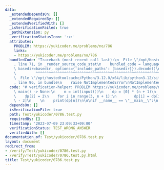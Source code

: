 ```yaml
---
data:
  _extendedDependsOn: []
  _extendedRequiredBy: []
  _extendedVerifiedWith: []
  _isVerificationFailed: true
  _pathExtension: py
  _verificationStatusIcon: ':x:'
  attributes:
    PROBLEM: https://yukicoder.me/problems/no/786
    links:
    - https://yukicoder.me/problems/no/786
  bundledCode: "Traceback (most recent call last):\n  File \"/opt/hostedtoolcache/Python/3.12.0/x64/lib/python3.12/site-packages/onlinejudge_verify/documentation/build.py\"\
    , line 71, in _render_source_code_stat\n    bundled_code = language.bundle(stat.path,\
    \ basedir=basedir, options={'include_paths': [basedir]}).decode()\n          \
    \         ^^^^^^^^^^^^^^^^^^^^^^^^^^^^^^^^^^^^^^^^^^^^^^^^^^^^^^^^^^^^^^^^^^^^^^^^^^^^^^^^^\n\
    \  File \"/opt/hostedtoolcache/Python/3.12.0/x64/lib/python3.12/site-packages/onlinejudge_verify/languages/python.py\"\
    , line 96, in bundle\n    raise NotImplementedError\nNotImplementedError\n"
  code: "# verification-helper: PROBLEM https://yukicoder.me/problems/no/786\n\ndef\
    \ main() -> None:\n    n = int(input())\n    dp = [0] * (n + 1)\n    dp[1] = 1\n\
    \    dp[2] = 2\n    for i in range(3, n + 1):\n        dp[i] = dp[i - 1] + dp[i\
    \ - 2]\n    \n    print(dp[n])\n\n\nif __name__ == \"__main__\":\n    main()"
  dependsOn: []
  isVerificationFile: true
  path: Test/yukicoder/0786.test.py
  requiredBy: []
  timestamp: '2023-07-09 23:09:33+09:00'
  verificationStatus: TEST_WRONG_ANSWER
  verifiedWith: []
documentation_of: Test/yukicoder/0786.test.py
layout: document
redirect_from:
- /verify/Test/yukicoder/0786.test.py
- /verify/Test/yukicoder/0786.test.py.html
title: Test/yukicoder/0786.test.py
---
```

